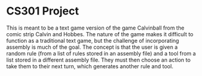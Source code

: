 # CS301 Project
This is meant to be a text game version of the game Calvinball from the comic strip Calvin and Hobbes. The nature of the game makes it difficult to function as a traditional text game, but the challenge of incorporating assembly is much of the goal.
The concept is that the user is given a random rule (from a list of rules stored in an assembly file) and a tool from a list stored in a different assembly file. They must then choose an action to take them to their next turn, which generates another rule and tool.
